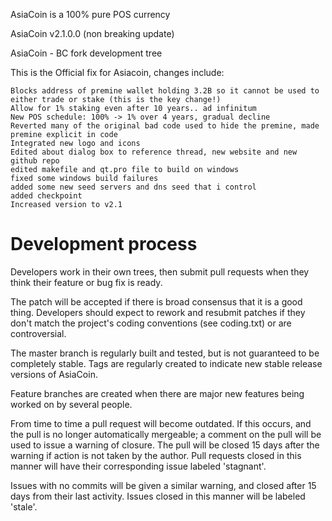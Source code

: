 
AsiaCoin is a 100% pure POS currency

AsiaCoin v2.1.0.0 (non breaking update)

AsiaCoin - BC fork development tree

This is the Official fix for Asiacoin, changes include:

    Blocks address of premine wallet holding 3.2B so it cannot be used to either trade or stake (this is the key change!)
    Allow for 1% staking even after 10 years.. ad infinitum
    New POS schedule: 100% -> 1% over 4 years, gradual decline
    Reverted many of the original bad code used to hide the premine, made premine explicit in code
    Integrated new logo and icons
    Edited about dialog box to reference thread, new website and new github repo
    edited makefile and qt.pro file to build on windows
    fixed some windows build failures
    added some new seed servers and dns seed that i control
    added checkpoint
    Increased version to v2.1


Development process
===========================

Developers work in their own trees, then submit pull requests when
they think their feature or bug fix is ready.

The patch will be accepted if there is broad consensus that it is a
good thing.  Developers should expect to rework and resubmit patches
if they don't match the project's coding conventions (see coding.txt)
or are controversial.

The master branch is regularly built and tested, but is not guaranteed
to be completely stable. Tags are regularly created to indicate new
stable release versions of AsiaCoin.

Feature branches are created when there are major new features being
worked on by several people.

From time to time a pull request will become outdated. If this occurs, and
the pull is no longer automatically mergeable; a comment on the pull will
be used to issue a warning of closure. The pull will be closed 15 days
after the warning if action is not taken by the author. Pull requests closed
in this manner will have their corresponding issue labeled 'stagnant'.

Issues with no commits will be given a similar warning, and closed after
15 days from their last activity. Issues closed in this manner will be 
labeled 'stale'.
